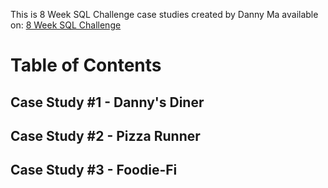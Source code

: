 This is 8 Week SQL Challenge case studies created by Danny Ma available on: [8 Week SQL Challenge](https://8weeksqlchallenge.com/)

# Table of Contents 

## Case Study #1 - Danny's Diner

## Case Study #2 - Pizza Runner

## Case Study #3 - Foodie-Fi
